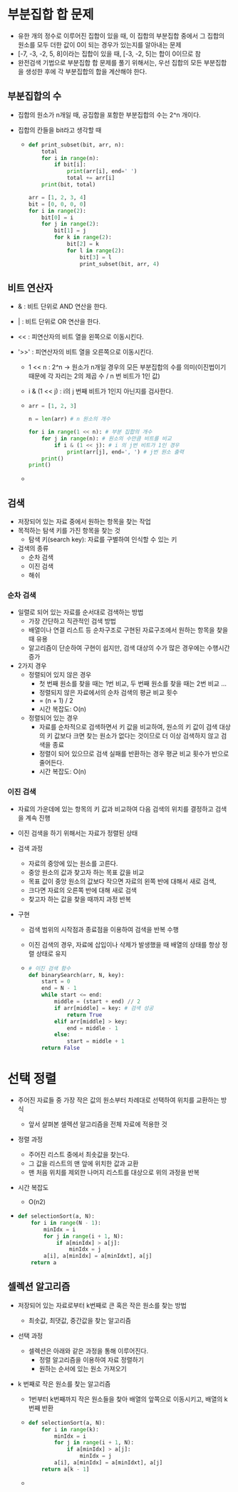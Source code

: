 # 부분집합 합 문제

- 유한 개의 정수로 이루어진 집합이 있을 때, 이 집합의 부분집합 중에서 그 집합의 원소를 모두 더한 값이 0이 되는 경우가 있는지를 알아내는 문제
- [-7, -3, -2, 5, 8]이라는 집합이 있을 때, [-3, -2, 5]는 합이 0이므로 참
- 완전검색 기법으로 부분집합 합 문제를 풀기 위해서는, 우선 집합의 모든 부분집합을 생성한 후에 각 부분집합의 합을 계산해야 한다.

## 부분집합의 수

- 집합의 원소가  n개일 때, 공집합을 포함한 부분집합의 수는 2^n 개이다.

- 집합의 칸들을 bit라고 생각할 때

  - ```python
    def print_subset(bit, arr, n):
        total
        for i in range(n):
        	if bit[i]:
                print(arr[i], end=' ')
                total += arr[i]
        print(bit, total)
    
    arr = [1, 2, 3, 4]
    bit = [0, 0, 0, 0]
    for i in range(2):
        bit[0] = i
        for j in range(2):
            bit[1] = j
            for k in range(2):
                bit[2] = k
                for l in range(2):
                    bit[3] = l
                    print_subset(bit, arr, 4)
    ```

## 비트 연산자

- & : 비트 단위로 AND 연산을 한다.

- | : 비트 단위로 OR 연산을 한다.

- << : 피연산자의 비트 열을 왼쪽으로 이동시킨다.

- '>>' : 피연산자의 비트 열을 오른쪽으로 이동시킨다.

  - 1 << n  : 2^n -> 원소가 n개일 경우의 모든 부분집합의 수를 의미(이진법이기 때문에 각 자리는 2의 제곱 수 / n 번 비트가 1인 값)

  - i & (1 << j) : i의 j 번째 비트가 1인지 아닌지를 검사한다.

  - ```python
    arr = [1, 2, 3]
    
    n = len(arr) # n 원소의 개수
    
    for i in range(1 << n): # 부분 집합의 개수
        for j in range(n): # 원소의 수만큼 비트를 비교
            if i & (1 << j): # i 의 j번 비트가 1인 경우
                print(arr[j], end=', ') # j번 원소 출력
        print()
    print()
    ```

  - 

## 검색

- 저장되어 있는 자료 중에서 원하는 항목을 찾는 작업
- 목적하는 탐색 키를 가진 항목을 찾는 것
  - 탐색 키(search key):  자료를 구별하여 인식할 수 있는 키
- 검색의 종류
  - 순차 검색
  - 이진 검색
  - 해쉬

### 순차 검색

- 일렬로 되어 있는 자료를 순서대로 검색하는 방법
  - 가장 간단하고 직관적인 검색 방법
  - 배열이나 연결 리스트 등 순차구조로 구현된 자료구조에서 원하는 항목을 찾을 때 유용
  - 알고리즘이 단순하여 구현이 쉽지만, 검색 대상의 수가 많은 경우에는 수행시간 증가
- 2가지 경우
  - 정렬되어 있지 않은 경우
    - 첫 번째 원소를 찾을 때는 1번 비교, 두 번째 원소를 찾을 때는 2번 비교 ...
    - 정렬되지 않은 자료에서의 순차 검색의 평균 비교 횟수
    - = (n + 1) / 2
    - 시간 복잡도: O(n)
  - 정렬되어 있는 경우
    - 자료를 순차적으로 검색하면서 키 값을 비교하여, 원소의 키 값이 검색 대상의 키 값보다 크면 찾는 원소가 없다는 것이므로 더 이상 검색하지 않고 검색을 종료
    - 정렬이 되어 있으므로 검색 실패를 반환하는 경우 평균 비교 횟수가 반으로 줄어든다.
    - 시간 복잡도: O(n)

### 이진 검색

- 자료의 가운데에 있는 항목의 키 값과 비교하여 다음 검색의 위치를 결정하고 검색을 계속 진행

- 이진 검색을 하기 위해서는 자료가 정렬된 상태

- 검색 과정

  - 자료의 중앙에 있는 원소를 고른다.
  - 중앙 원소의 값과 찾고자 하는 목표 값을 비교
  - 목표 값이 중앙 원소의 값보다 작으면 자료의 왼쪽 반에 대해서 새로 검색,
  - 크다면 자료의 오른쪽 반에 대해 새로 검색
  - 찾고자 하는 값을 찾을 때까지 과정 반복

- 구현

  - 검색 범위의 시작점과 종료점을 이용하여 검색을 반복 수행

  - 이진 검색의 경우, 자료에 삽입이나 삭제가 발생했을 때 배열의 상태를 항상 정렬 상태로 유지

  - ```python
    # 이진 검색 함수
    def binarySearch(arr, N, key):
        start = 0
        end = N - 1
        while start <= end:
            middle = (start + end) // 2
            if arr[middle] = key: # 검색 성공
                return True
            elif arr[middle] > key:
                end = middle - 1
            else:
                start = middle + 1
        return False
    ```



# 선택 정렬

- 주어진 자료들 중 가장 작은 값의 원소부터 차례대로 선택하여 위치를 교환하는 방식

  - 앞서 살펴본 셀렉션 알고리즘을 전체 자료에 적용한 것

- 정렬 과정

  - 주어진 리스트 중에서 최솟값을 찾는다.
  - 그 값을 리스트의 맨 앞에 위치한 값과 교환
  - 맨 처음 위치를 제외한 나머지 리스트를 대상으로 위의 과정을 반복

- 시간 복잡도

  - O(n2)

- ```python
  def selectionSort(a, N):
      for i in range(N - 1):
          minIdx = i
          for j in range(i + 1, N):
              if a[minIdx] > a[j]:
                  minIdx = j
          a[i], a[minIdx] = a[minIdxt], a[j]
      return a
  ```

## 셀렉션 알고리즘

- 저장되어 있는 자료로부터 k번째로 큰 혹은 작은 원소를 찾는 방법

  - 최솟값, 최댓값, 중간값을 찾는 알고리즘

- 선택 과정

  - 셀렉션은 아래와 같은 과정을 통해 이루어진다.
    - 정렬 알고리즘을 이용하여 자료 정렬하기
    - 원하는 순서에 있는 원소 가져오기

- k 번째로 작은 원소를 찾는 알고리즘

  - 1번부터 k번째까지 작은 원소들을 찾아 배열의 앞쪽으로 이동시키고, 배열의 k번째 반환

  - ```python
    def selectionSort(a, N):
        for i in range(k):
            minIdx = i
            for j in range(i + 1, N):
                if a[minIdx] > a[j]:
                    minIdx = j
            a[i], a[minIdx] = a[minIdxt], a[j]
        return a[k - 1]
    ```

  - 